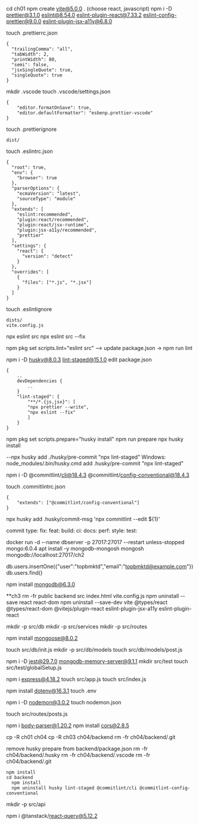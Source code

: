 cd ch01
npm create vite@5.0.0 . (choose react, javascript)
npm i -D prettier@3.1.0 eslint@8.54.0 eslint-plugin-react@7.33.2 eslint-config-prettier@9.0.0 eslint-plugin-jsx-a11y@6.8.0

touch .prettierrc.json

```
{
  "trailingComma": "all",
  "tabWidth": 2,
  "printWidth": 80,
  "semi": false,
  "jsxSingleQuote": true,
  "singleQuote": true
}

```

mkdir .vscode
touch .vscode/settings.json

```
{
    "editor.formatOnSave": true,
    "editor.defaultFormatter": "esbenp.prettier-vscode"
}
```

touch .prettierignore

```
dist/
```

touch .eslintrc.json

```
{
  "root": true,
  "env": {
    "browser": true
  },
  "parserOptions": {
    "ecmaVersion": "latest",
    "sourceType": "module"
  },
  "extends": [
    "eslint:recommended",
    "plugin:react/recommended",
    "plugin:react/jsx-runtime",
    "plugin:jsx-a11y/recommended",
    "prettier"
  ],
  "settings": {
    "react": {
      "version": "detect"
    }
  },
  "overrides": [
    {
      "files": ["*.js", "*.jsx"]
    }
  ]
}
```

touch .eslintignore

```
dists/
vite.config.js
```

npx eslint src
npx eslint src --fix

npm pkg set scripts.lint="eslint src" --> update package.json -> npm run lint

npm i -D husky@8.0.3 lint-staged@15.1.0
edit package.json

```
{
    ..
    devDependencies {
        ..
    }
    "lint-staged": {
        "**/*.{js,jsx}": [
        "npx prettier --write",
        "npx eslint --fix"
        ]
    }
}
```

npm pkg set scripts.prepare="husky install"
npm run prepare
npx husky install

--npx husky add ./husky/pre-commit "npx lint-staged"
Windows: node_modules/.bin/husky.cmd add .husky/pre-commit "npx lint-staged"

npm i -D @commitlint/cli@18.4.3 @commitlint/config-conventional@18.4.3

touch .commitlintrc.json

```
{
    "extends": ["@commitlint/config-conventional"]
}
```

npx husky add .husky/commit-msg 'npx commitlint --edit ${1}'

commit type: fix: feat: build: ci: docs: perf: style: test:

docker run -d --name dbserver -p 27017:27017 --restart unless-stopped mongo:6.0.4
apt install -y mongodb-mongosh
mongosh mongodb://localhost:27017/ch2

db.users.insertOne({"user":"topbmktd","email":"topbmktd@example.com"})
db.users.find()

npm install mongodb@6.3.0

\*\*ch3
rm -fr public backend src index.html vite.config.js
npm uninstall --save react react-dom
npm uninstall --save-dev vite @types/react @types/react-dom @vitejs/plugin-react eslint-plugin-jsx-a11y eslint-plugin-react

mkdir -p src/db
mkdir -p src/services
mkdir -p src/routes

npm install mongoose@8.0.2

touch src/db/init.js
mkdir -p src/db/models
touch src/db/models/post.js

npm i -D jest@29.7.0 mongodb-memory-server@9.1.1
mkdir src/test
touch src/test/globalSetup.js

npm i express@4.18.2
touch src/app.js
touch src/index.js

npm install dotenv@16.3.1
touch .env

npm i -D nodemon@3.0.2
touch nodemon.json

touch src/routes/posts.js

npm i body-parser@1.20.2
npm install cors@2.8.5

cp -R ch01 ch04
cp -R ch03 ch04/backend
rm -fr ch04/backend/.git

remove husky prepare from backend/package.json
rm -fr ch04/backend/.husky
rm -fr ch04/backend/.vscode
rm -fr ch04/backend/.git

```
npm install
cd backend
  npm install
  npm uninstall husky lint-staged @commitlint/cli @commitlint-config-conventional
```

mkdir -p src/api

npm i @tanstack/react-query@5.12.2
